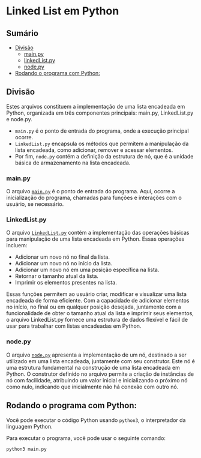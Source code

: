 # Linked List em Python

## Sumário 

- [Divisão](#divisão)
    - [main.py](#mainpy)
    - [linkedList.py](#linkedlistpy)
    - [node.py](#nodepy)
- [Rodando o programa com Python:](#rodando-o-programa-com-python)

## Divisão


Estes arquivos constituem a implementação de uma lista encadeada em Python, organizada em três componentes principais: main.py, LinkedList.py e node.py.

- `main.py` é o ponto de entrada do programa, onde a execução principal ocorre.
- `LinkedList.py` encapsula os métodos que permitem a manipulação da lista encadeada, como adicionar, remover e acessar elementos.
- Por fim, `node.py` contém a definição da estrutura de nó, que é a unidade básica de armazenamento na lista encadeada.

### main.py

O arquivo <a href="https://github.com/FabioHenriqueFarias/algorithms-And-Data-Dtructures/blob/main/Data_Structures/Linked-List/Python/main.py">`main.py`</a> é o ponto de entrada do programa. Aqui, ocorre a inicialização do programa, chamadas para funções e interações com o usuário, se necessário.


### LinkedList.py

O arquivo <a href="https://github.com/FabioHenriqueFarias/algorithms-And-Data-Dtructures/blob/main/Data_Structures/2_Linked-List/Python/LinkedList.py">`LinkedList.py`</a> contém a implementação das operações básicas para manipulação de uma lista encadeada em Python. Essas operações incluem:

- Adicionar um novo nó no final da lista.
- Adicionar um novo nó no início da lista.
- Adicionar um novo nó em uma posição específica na lista.
- Retornar o tamanho atual da lista.
- Imprimir os elementos presentes na lista.

Essas funções permitem ao usuário criar, modificar e visualizar uma lista encadeada de forma eficiente. Com a capacidade de adicionar elementos no início, no final ou em qualquer posição desejada, juntamente com a funcionalidade de obter o tamanho atual da lista e imprimir seus elementos, o arquivo LinkedList.py fornece uma estrutura de dados flexível e fácil de usar para trabalhar com listas encadeadas em Python.

### node.py

O arquivo <a href="https://github.com/FabioHenriqueFarias/algorithms-And-Data-Dtructures/blob/main/Data_Structures/Linked-List/Python/node.py">`node.py`</a> apresenta a implementação de um nó, destinado a ser utilizado em uma lista encadeada, juntamente com seu construtor. Este nó é uma estrutura fundamental na construção de uma lista encadeada em Python. O construtor definido no arquivo permite a criação de instâncias de nó com facilidade, atribuindo um valor inicial e inicializando o próximo nó como nulo, indicando que inicialmente não há conexão com outro nó.

## Rodando o programa com Python:

Você pode executar o código Python usando `python3`, o interpretador da linguagem Python. 

Para executar o programa, você pode usar o seguinte comando:

```
python3 main.py
```